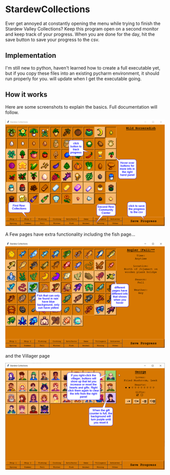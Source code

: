 # StardewCollections
Ever get annoyed at constantly opening the menu while trying to finish the Stardew Valley Collections? Keep this program open on a second monitor and keep track of your progress.  When you are done for the day, hit the save button to save your progress to the csv.  

## Implementation
I'm still new to python, haven't learned how to create a full executable yet, but if you copy these files into an existing pycharm environment, it should run properly for you. will update when I get the executable going.

## How it works
Here are some screenshots to explain the basics. Full documentation will follow.

<img src="maininfo.png" width="700">

A Few pages have extra functionality including the fish page...

<img src="fishpage.png" width="700">

and the Villager page

<img src="villagerpage.png" width="700">
